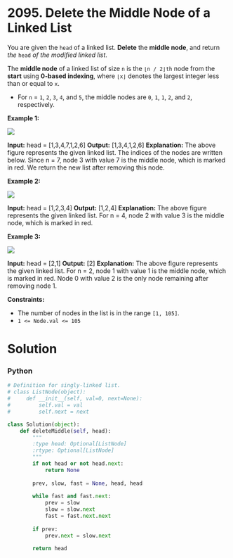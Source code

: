 # 2095. Delete the Middle Node of a Linked List

You are given the  `head`  of a linked list.  **Delete**  the  **middle node**, and return  _the_  `head`  _of the modified linked list_.

The  **middle node**  of a linked list of size  `n`  is the  `⌊n / 2⌋th`  node from the  **start**  using  **0-based indexing**, where  `⌊x⌋`  denotes the largest integer less than or equal to  `x`.

-   For  `n`  =  `1`,  `2`,  `3`,  `4`, and  `5`, the middle nodes are  `0`,  `1`,  `1`,  `2`, and  `2`, respectively.

**Example 1:**

![](https://assets.leetcode.com/uploads/2021/11/16/eg1drawio.png)

**Input:** head = [1,3,4,7,1,2,6]
**Output:** [1,3,4,1,2,6]
**Explanation:**
The above figure represents the given linked list. The indices of the nodes are written below.
Since n = 7, node 3 with value 7 is the middle node, which is marked in red.
We return the new list after removing this node. 

**Example 2:**

![](https://assets.leetcode.com/uploads/2021/11/16/eg2drawio.png)

**Input:** head = [1,2,3,4]
**Output:** [1,2,4]
**Explanation:**
The above figure represents the given linked list.
For n = 4, node 2 with value 3 is the middle node, which is marked in red.

**Example 3:**

![](https://assets.leetcode.com/uploads/2021/11/16/eg3drawio.png)

**Input:** head = [2,1]
**Output:** [2]
**Explanation:**
The above figure represents the given linked list.
For n = 2, node 1 with value 1 is the middle node, which is marked in red.
Node 0 with value 2 is the only node remaining after removing node 1.

**Constraints:**

-   The number of nodes in the list is in the range  `[1, 105]`.
-   `1 <= Node.val <= 105`

# Solution

### Python

```python
# Definition for singly-linked list.
# class ListNode(object):
#     def __init__(self, val=0, next=None):
#         self.val = val
#         self.next = next

class Solution(object):
    def deleteMiddle(self, head):
        """
        :type head: Optional[ListNode]
        :rtype: Optional[ListNode]
        """
        if not head or not head.next:
            return None
        
        prev, slow, fast = None, head, head
        
        while fast and fast.next:
            prev = slow
            slow = slow.next
            fast = fast.next.next
        
        if prev:
            prev.next = slow.next  
        
        return head
```